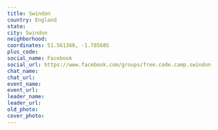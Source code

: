 ```yaml
---
title: Swindon
country: England
state: 
city: Swindon
neighborhood: 
coordinates: 51.561368, -1.785685
plus_code:
social_name: Facebook
social_url: https://www.facebook.com/groups/free.code.camp.swindon
chat_name:
chat_url:
event_name:
event_url:
leader_name:
leader_url:
old_photo: 
cover_photo:
---
```

